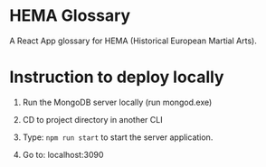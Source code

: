 # HEMA Glossary

A React App glossary for HEMA (Historical European Martial Arts).

# Instruction to deploy locally
1. Run the MongoDB server locally (run mongod.exe)

2. CD to project directory in another CLI

3. Type: ```npm run start``` to start the server application.

4. Go to: localhost:3090

